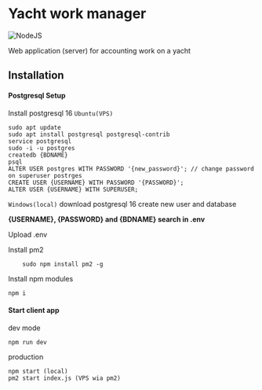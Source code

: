 # Yacht work manager

![NodeJS](https://img.shields.io/badge/Node.js-339933?logo=Node.js&logoColor=white)

Web application (server) for accounting work on a yacht

## Installation
#### Postgresql Setup

Install postgresql 16
`Ubuntu(VPS)`
```
sudo apt update
sudo apt install postgresql postgresql-contrib
service postgresql
sudo -i -u postgres
createdb {BDNAME}
psql
ALTER USER postgres WITH PASSWORD '{new_password}'; // change password on superuser postrges
CREATE USER {USERNAME} WITH PASSWORD '{PASSWORD}';
ALTER USER {USERNAME} WITH SUPERUSER;
```

`Windows(local)`
download postgresql 16
create new user and database

**{USERNAME}, {PASSWORD} and {BDNAME} search in .env**

Upload .env

Install pm2
```
    sudo npm install pm2 -g
```

Install npm modules
```
npm i
```
#### Start client app
dev mode 
```
npm run dev
```
production
```
npm start (local) 
pm2 start index.js (VPS wia pm2)
```